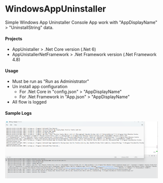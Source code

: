 # WindowsAppUninstaller

Simple Windows App Uninstaller Console App work with "AppDisplayName" > "UninstallString" data.

#### Projects
* AppUnistaller > .Net Core version (.Net 6)
* AppUnistallerNetFramework > .Net Framework version (.Net Framework 4.8)

#### Usage
* Must be run as "Run as Administrator"
* Un install app configuration
  * For .Net Core in "config.json" > "AppDisplayName"
  * For .Net Framework in "App.json" > "AppDisplayName"
* All flow is logged

#### Sample Logs

![alt tag](Files/logs_sample.png) 
